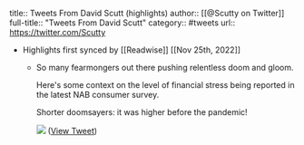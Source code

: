 title:: Tweets From David Scutt (highlights)
author:: [[@Scutty on Twitter]]
full-title:: "Tweets From David Scutt"
category:: #tweets
url:: https://twitter.com/Scutty

- Highlights first synced by [[Readwise]] [[Nov 25th, 2022]]
	- So many fearmongers out there pushing relentless doom and gloom.
	  
	  Here's some context on the level of financial stress being reported in the latest NAB consumer survey. 
	  
	  Shorter doomsayers: it was higher before the pandemic! 
	  
	  ![](https://pbs.twimg.com/media/FiTBR9KagAEvjV1.jpg) ([View Tweet](https://twitter.com/Scutty/status/1595612848142835713))
